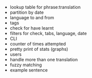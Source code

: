 - lookup table for phrase:translation
- partition by date
- language to and from
- tags
- check for have learnt
- filters for check, tabs, language, date
- CLI
- counter of times attempted
- pretty print of stats (graphs)
- users
- handle more than one translation
- fuzzy matching
- example sentence